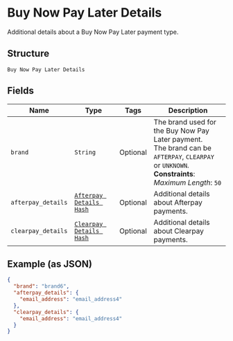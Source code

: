 
# Buy Now Pay Later Details

Additional details about a Buy Now Pay Later payment type.

## Structure

`Buy Now Pay Later Details`

## Fields

| Name | Type | Tags | Description |
|  --- | --- | --- | --- |
| `brand` | `String` | Optional | The brand used for the Buy Now Pay Later payment.<br>The brand can be `AFTERPAY`, `CLEARPAY` or `UNKNOWN`.<br>**Constraints**: *Maximum Length*: `50` |
| `afterpay_details` | [`Afterpay Details Hash`](../../doc/models/afterpay-details.md) | Optional | Additional details about Afterpay payments. |
| `clearpay_details` | [`Clearpay Details Hash`](../../doc/models/clearpay-details.md) | Optional | Additional details about Clearpay payments. |

## Example (as JSON)

```json
{
  "brand": "brand6",
  "afterpay_details": {
    "email_address": "email_address4"
  },
  "clearpay_details": {
    "email_address": "email_address4"
  }
}
```


